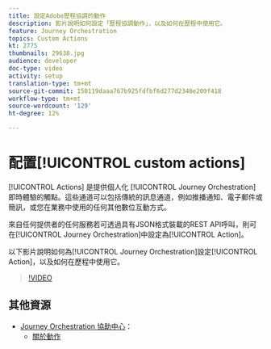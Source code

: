 ```yaml
---
title: 設定Adobe歷程協調的動作
description: 影片說明如何設定「歷程協調動作」，以及如何在歷程中使用它。
feature: Journey Orchestration
topics: Custom Actions
kt: 2775
thumbnails: 29638.jpg
audience: developer
doc-type: video
activity: setup
translation-type: tm+mt
source-git-commit: 150119daaa767b925fdfbf6d277d2340e209f418
workflow-type: tm+mt
source-wordcount: '129'
ht-degree: 12%

---
```



# 配置[!UICONTROL custom actions]

[!UICONTROL Actions] 是提供個人化 [!UICONTROL Journey Orchestration] 即時體驗的觸點。這些通道可以包括傳統的訊息通道，例如推播通知、電子郵件或簡訊，或您在業務中使用的任何其他數位互動方式。

來自任何提供者的任何服務若可透過具有JSON格式裝載的REST API呼叫，則可在[!UICONTROL Journey Orchestration]中設定為[!UICONTROL Action]。

以下影片說明如何為[!UICONTROL Journey Orchestration]設定[!UICONTROL Action]，以及如何在歷程中使用它。

>[!VIDEO](https://video.tv.adobe.com/v/29638?quality=12)

## 其他資源

* [Journey Orchestration 協助中心](https://docs.adobe.com/content/help/zh-Hant/journeys/using/journey-orchestration-home.html)：
   * [關於動作](https://docs.adobe.com/content/help/en/journeys/using/action-journeys/action.html)
